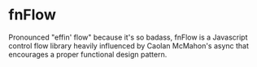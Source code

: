 fnFlow
======

Pronounced "effin' flow" because it's so badass, fnFlow is a Javascript control flow library heavily influenced by Caolan McMahon's async that encourages a proper functional design pattern.
